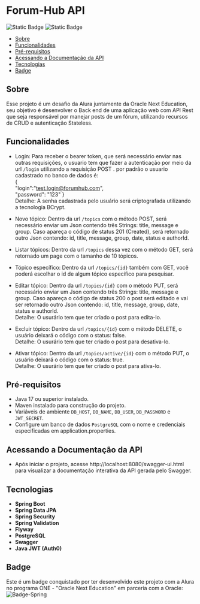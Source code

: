# Forum-Hub API
![Static Badge](https://img.shields.io/badge/Spring-Green)
![Static Badge](https://img.shields.io/github/license/Mangabas/forum-hub.svg)


* [Sobre](#Sobre)
* [Funcionalidades](#Funcionalidades)
* [Pré-requisitos](#Pré-requisitos)
* [Acessando a Documentação da API](Acessando-a-Documentação-da-API)
* [Tecnologias](#Tecnologias)
* [Badge](#Badge)
  
    
  
## Sobre
Esse projeto é um desafio da Alura juntamente da Oracle Next Education, seu objetivo é desenvolver o Back end de uma aplicação web com
API Rest que seja responsável por manejar posts de um fórum, utilizando recursos de CRUD e autenticação Stateless.

## Funcionalidades
- Login: Para receber o bearer token, que será necessário enviar nas outras requisições, o usuario tem que fazer a autenticação por meio da url `/login` utilizando a requisição POST
  . por padrão o usuario cadastrado no banco
  de dados é:  
  {  
  "login":"test.login@forumhub.com",  
  "password": "123"
  }  
  Detalhe: A senha cadastrada pelo usuário será criptografada utilizando a tecnologia BCrypt.

- Novo tópico: Dentro da url `/topics` com o método POST, será necessário enviar um Json contendo três Strings: title, message e group. Caso apareça o código de status 201 (Created), será retornado outro Json contendo: id, title, message, group, date, status e authorId.

- Listar tópicos: Dentro da url `/topics` dessa vez com o método GET, será retornado um page com o tamanho de 10 tópicos.

- Tópico específico: Dentro da url `/topics/{id}` também com GET, você poderá escolhar o id de algum tópico específico para pesquisar.

- Editar tópico: Dentro da url `/topics/{id}` com o método PUT, será necessário enviar um Json contendo três Strings: title, message e group. Caso apareça o código de status 200 o post será editado e vai ser retornado outro Json contendo: id, title, message, group, date, status e authorId.  
Detalhe: O usurário tem que ter criado o post para edita-lo.

- Excluir tópico: Dentro da url `/topics/{id}` com o método DELETE, o usuário deixará o código com o status: false.  
Detalhe: O usurário tem que ter criado o post para desativa-lo.

- Ativar tópico: Dentro da url `/topics/active/{id}` com o método PUT, o usuário deixará o código com o status: true.  
Detalhe: O usurário tem que ter criado o post para ativa-lo.

## Pré-requisitos

- Java 17 ou superior instalado.
- Maven instalado para construção do projeto.
- Variáveis de ambiente `DB_HOST`, `DB_NAME`, `DB_USER`, `DB_PASSWORD` e `JWT_SECRET`.
- Configure um banco de dados `PostgreSQL` com o nome e credenciais especificadas em application.properties.

## Acessando a Documentação da API
- Após iniciar o projeto, acesse http://localhost:8080/swagger-ui.html para visualizar a documentação interativa da API gerada pelo Swagger.

## Tecnologias
- **Spring Boot**
- **Spring Data JPA**
- **Spring Security**
- **Spring Validation**
- **Flyway**
- **PostgreSQL**
- **Swagger**
- **Java JWT (Auth0)**

## Badge
Este é um badge conquistado por ter desenvolvido este projeto com a Alura no programa ONE - "Oracle Next Education" em parceria com a Oracle:  
![Badge-Spring](https://github.com/user-attachments/assets/e91c17d2-e3c8-49f3-94d7-d130fbef63e2)


